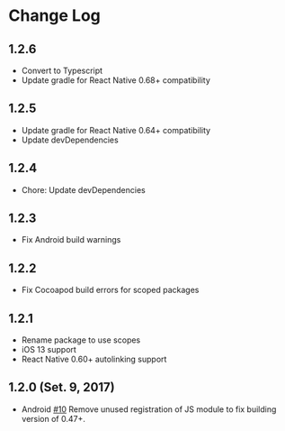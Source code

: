 # Change Log

## 1.2.6

- Convert to Typescript
- Update gradle for React Native 0.68+ compatibility

## 1.2.5

- Update gradle for React Native 0.64+ compatibility
- Update devDependencies

## 1.2.4

- Chore: Update devDependencies

## 1.2.3

- Fix Android build warnings

## 1.2.2

- Fix Cocoapod build errors for scoped packages

## 1.2.1

- Rename package to use scopes
- iOS 13 support
- React Native 0.60+ autolinking support

## 1.2.0 (Set. 9, 2017)

- Android [#10](https://github.com/Calvin-Huang/react-native-device-brightness/pull/10) Remove unused registration of JS module to fix building version of 0.47+.
